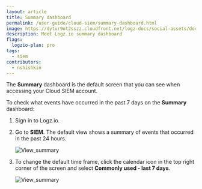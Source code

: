 ```yaml
---
layout: article
title: Summary dashboard
permalink: /user-guide/cloud-siem/summary-dashboard.html
image: https://dytvr9ot2sszz.cloudfront.net/logz-docs/social-assets/docs-social.jpg
description: Meet Logz.io summary dashboard
flags:
  logzio-plan: pro
tags:
  - siem
contributors:
  - nshishkin
---
```


The **Summary** dashboard is the default screen that you can see when accessing your Cloud SIEM account. 

To check what events have occurred in the past 7 days on the **Summary** dashboard:

1. Sign in to Logz.io.

2. Go to **SIEM**. The default view shows a summary of events that occurred in the past 24 hours.
   
   ![View_summary](https://dytvr9ot2sszz.cloudfront.net/logz-docs/siem-quick-start/view-summary-1.png)

3. To change the default time frame, click the calendar icon in the top right corner of the screen and select **Commonly used - last 7 days**.

   ![View_summary](https://dytvr9ot2sszz.cloudfront.net/logz-docs/siem-quick-start/view-summary-2.png)
